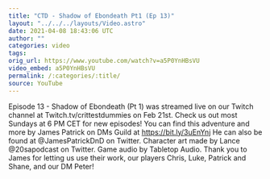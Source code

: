 ```yaml
---
title: "CTD - Shadow of Ebondeath Pt1 (Ep 13)"
layout: "../../../layouts/Video.astro"
date: 2021-04-08 18:43:06 UTC
author: ""
categories: video
tags: 
orig_url: https://www.youtube.com/watch?v=a5P0YnHBsVU
video_embed: a5P0YnHBsVU
permalink: /:categories/:title/
source: YouTube
---
```

Episode 13 - Shadow of Ebondeath (Pt 1) was streamed live on our Twitch channel at Twitch.tv/crittestdummies on Feb 21st. Check us out most Sundays at 6 PM CET for new episodes! You can find this adventure and more by James Patrick on DMs Guild at https://bit.ly/3uEnYnj He can also be found at @JamesPatrickDnD on Twitter. Character art made by Lance @20sapodcast on Twitter. Game audio by Tabletop Audio. Thank you to James for letting us use their work, our players Chris, Luke, Patrick and Shane, and our DM Peter!